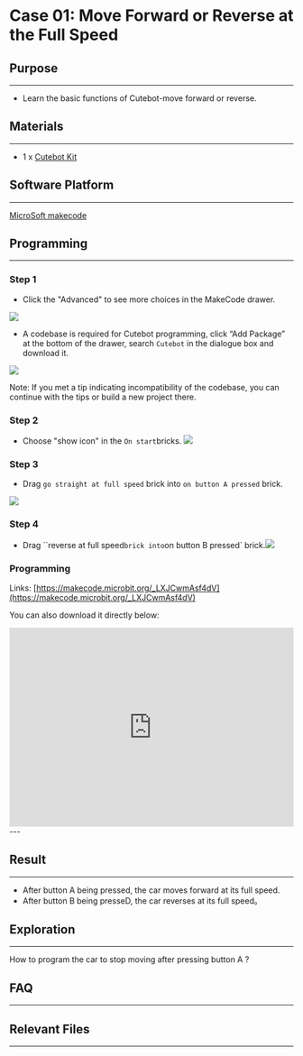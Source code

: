 # Case 01: Move Forward or Reverse at the Full Speed 

## Purpose
---
- Learn the basic functions of Cutebot-move forward or reverse.

## Materials 
---
- 1 x [Cutebot Kit](https://www.elecfreaks.com/store/cute-bot.html)

## Software Platform 
---
[MicroSoft makecode](https://makecode.microbit.org/#)

## Programming
---
### Step 1
- Click the "Advanced" to see more choices in the MakeCode drawer.

![](https://raw.githubusercontent.com/elecfreaks/learn-cn/master/microbitKit/smart_cutebot/images/cutebot-pk-1.png)

- A codebase is required for Cutebot programming, click “Add Package” at the bottom of the drawer, search `Cutebot` in the dialogue box and download it.

![](https://raw.githubusercontent.com/elecfreaks/learn-cn/master/microbitKit/smart_cutebot/images/cutebot-pk-11.png)

Note: If you met a tip indicating incompatibility of the codebase, you can continue with the tips or build a new project there.

### Step 2

- Choose "show icon" in the `On start`bricks.
![](https://raw.githubusercontent.com/elecfreaks/learn-cn/master/microbitKit/smart_cutebot/images/case_01_02.png)

### Step 3

- Drag `go straight at full speed` brick into `on button A pressed` brick.

![](https://raw.githubusercontent.com/elecfreaks/learn-cn/master/microbitKit/smart_cutebot/images/case_01_01.png)


### Step 4

- Drag ``reverse at full speed` brick into `on button B pressed` brick.![](https://raw.githubusercontent.com/elecfreaks/learn-cn/master/microbitKit/smart_cutebot/images/case_01_03.png)

### Programming

Links: [https://makecode.microbit.org/_LXJCwmAsf4dV](https://makecode.microbit.org/_LXJCwmAsf4dV)

You can also download it directly below:

<div style="position:relative;height:0;padding-bottom:70%;overflow:hidden;">
<iframe style="position:absolute;top:0;left:0;width:100%;height:100%;" src="https://makecode.microbit.org/#pub:https://makecode.microbit.org/_LXJCwmAsf4dV" frameborder="0" sandbox="allow-popups allow-forms allow-scripts allow-same-origin">
</iframe>
</div>  
---

## Result
---
- After button A being pressed, the car moves forward at its full speed.
- After button B being presseD, the car reverses at its full speed。

## Exploration
---
How to program the car to stop moving after pressing button A ? 

## FAQ
---
## Relevant Files
---
